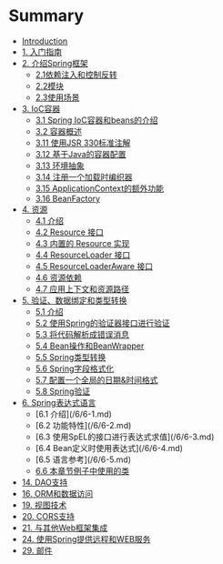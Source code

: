 # Summary

* [Introduction](README.md)
* [1. 入门指南](1-Getting-Started-with-Spring.md)
* [2. 介绍Spring框架](/2/2.md)
  * [2.1依赖注入和控制反转](/2/2-1.md)
  * [2.2模块](/2/2-2.md)
  * [2.3使用场景](/2/2-3.md)
* [3. IoC容器](/3/3.md)
  * [3.1 Spring IoC容器和beans的介绍](/3/3-1.md)
  * [3.2 容器概述](/3/3-2.md)
  * [3.11 使用JSR 330标准注解](/3-11.md)
  * [3.12 基于Java的容器配置](/3/3-12.md)
  * [3.13 环境抽象](/3/3-13.md)
  * [3.14 注册一个加载时编织器](/3/3-14.md)
  * [3.15 ApplicationContext的额外功能](/3/3-15.md)
  * [3.16 BeanFactory](/3/3-16.md)
* [4. 资源](/4/4.md)
  * [4.1 介绍](/4/4-1.md)
  * [4.2 Resource 接口](/4/4-2.md)
  * [4.3 内置的 Resource 实现](/4/4-3.md)
  * [4.4 ResourceLoader 接口](/4/4-4.md)
  * [4.5 ResourceLoaderAware 接口](/4/4-5.md)
  * [4.6 资源依赖](/4/4-6.md)
  * [4.7 应用上下文和资源路径](/4/4-7.md)
* [5. 验证、数据绑定和类型转换](/5/5.md)
  * [5.1 介绍](/5/5-1.md)
  * [5.2 使用Spring的验证器接口进行验证](/5/5-2.md)
  * [5.3 将代码解析成错误消息](/5/5-3.md)
  * [5.4 Bean操作和BeanWrapper](/5/5-4.md)
  * [5.5 Spring类型转换](/5/5-5.md)
  * [5.6 Spring字段格式化](/5/5-6.md)
  * [5.7 配置一个全局的日期&时间格式](/5/5-7.md)
  * [5.8 Spring验证](/5/5-8.md)
* [6. Spring表达式语言](/6/6.md)
  * \[6.1 介绍\]\(/6/6-1.md\)
  * \[6.2 功能特性\]\(/6/6-2.md\)
  * \[6.3 使用SpEL的接口进行表达式求值\]\(/6/6-3.md\)
  * \[6.4 Bean定义时使用表达式\]\(/6/6-4.md\)
  * \[6.5 语言参考\]\(/6/6-5.md\)
  * [6.6 本章节例子中使用的类](/6/6-6.md)
* [14. DAO支持](14-dao-support.md)
* [16. ORM和数据访问](/16-orm.md)
* [19. 视图技术](19-view-technologies.md)
* [20. CORS支持](20-cors-support.md)
* [21. 与其他Web框架集成 ](21-integrating-with-other-web-frameworks.md)
* [24. 使用Spring提供远程和WEB服务](24-remoting-and-web-services-using-spring.md)
* [29. 邮件](29-email.md)



